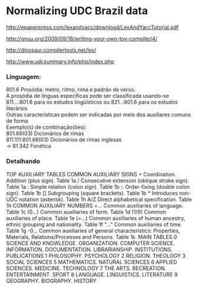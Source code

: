 # Normalizing UDC Brazil data

http://epaperpress.com/lexandyacc/download/LexAndYaccTutorial.pdf

http://gnuu.org/2009/09/18/writing-your-own-toy-compiler/4/

http://dinosaur.compilertools.net/lex/

http://www.udcsummary.info/php/index.php

### Linguagem:

801.6	Prosódia: metro, ritmo, rima e padrão de verso.   
A prosódia de línguas específicas pode ser classificada usando-se 811...:801.6 para os estudos lingüísticos ou 821..:801.6 para os estudos literários   
Outras características podem ser indicadas por meio dos auxiliares comuns de forma     
Exemplo(s) de combinação(ões):    
      801.66(03) Dicionários de rimas     
      811.111:801.66(03) Dicionários de rimas inglesas    
      → 81.342 Fonética    



### Detalhando
TOP
  AUXILIARY TABLES
    COMMON AUXILIARY SIGNS
        +  Coordination. Addition (plus sign). Table 1a
        /  Consecutive extension (oblique stroke sign). Table 1a
        :  Simple relation (colon sign). Table 1b
        ::  Order-fixing (double colon sign). Table 1b
        []  Subgrouping (square brackets). Table 1b
        *  Introduces non-UDC notation (asterisk). Table 1h
        A/Z  Direct alphabetical specification. Table 1h
    COMMON AUXILIARY NUMBERS
        =...  Common auxiliaries of language. Table 1c
        (0...)  Common auxiliaries of form. Table 1d
        (1/9)  Common auxiliaries of place. Table 1e
        (=...)  Common auxiliaries of human ancestry, ethnic grouping and nationality. Table 1f
        "..."  Common auxiliaries of time. Table 1g
        -0...  Common auxiliaries of general characteristics: Properties, Materials, Relations/Processes and Persons. Table 1k.
  MAIN TABLES
    0  SCIENCE AND KNOWLEDGE. ORGANIZATION. COMPUTER SCIENCE. INFORMATION. DOCUMENTATION. LIBRARIANSHIP. INSTITUTIONS. PUBLICATIONS
    1  PHILOSOPHY. PSYCHOLOGY
    2  RELIGION. THEOLOGY
    3  SOCIAL SCIENCES
    5  MATHEMATICS. NATURAL SCIENCES
    6  APPLIED SCIENCES. MEDICINE. TECHNOLOGY
    7  THE ARTS. RECREATION. ENTERTAINMENT. SPORT
    8  LANGUAGE. LINGUISTICS. LITERATURE
    9  GEOGRAPHY. BIOGRAPHY. HISTORY
      
